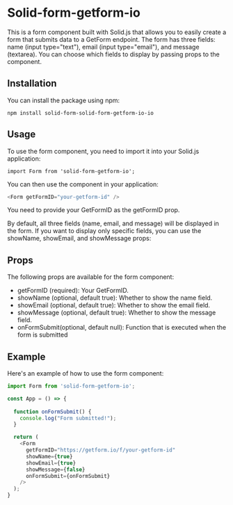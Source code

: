 # Solid-form-getform-io
This is a form component built with Solid.js that allows you to easily create a form that submits data to a GetForm endpoint. The form has three fields: name (input type="text"), email (input type="email"), and message (textarea). You can choose which fields to display by passing props to the component.

## Installation
You can install the package using npm:

`npm install solid-form-solid-form-getform-io-io`

## Usage
To use the form component, you need to import it into your Solid.js application:

`import Form from 'solid-form-getform-io';`

You can then use the component in your application:

```js
<Form getFormID="your-getform-id" />
```

You need to provide your GetFormID as the getFormID prop.

By default, all three fields (name, email, and message) will be displayed in the form. If you want to display only specific fields, you can use the showName, showEmail, and showMessage props:

<Form getFormID="your-getform-id" showName={true} showEmail={false} showMessage={true} />


## Props
The following props are available for the form component:
- getFormID (required): Your GetFormID.
- showName (optional, default true): Whether to show the name field.
- showEmail (optional, default true): Whether to show the email field.
- showMessage (optional, default true): Whether to show the message field.
- onFormSubmit(optional, default null): Function that is executed when the form is submitted 

## Example
Here's an example of how to use the form component:

```js
import Form from 'solid-form-getform-io';

const App = () => {
  
  function onFormSubmit() {
    console.log("Form submitted!");
  }

  return (
    <Form
      getFormID="https://getform.io/f/your-getform-id"
      showName={true}
      showEmail={true}
      showMessage={false}
      onFormSubmit={onFormSubmit}
    />
  );
}
```

